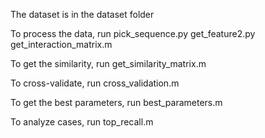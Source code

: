 
The dataset is in the dataset folder

To process the data, run pick_sequence.py   get_feature2.py   get_interaction_matrix.m

To get the similarity, run get_similarity_matrix.m

To cross-validate, run cross_validation.m

To get the best parameters, run best_parameters.m

To analyze cases, run top_recall.m
